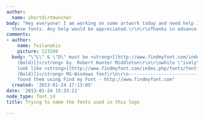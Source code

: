 ```yaml
---
author:
  name: shortdirtmuncher
body: "Hey everyone! I am working on some artwork today and need help identifying
  these fonts. Any help would be appreciated.\r\n\r\nThanks in advance[img:sites/default/files/old-images/fonts_4418.jpg]"
comments:
- author:
    name: fvilanakis
    picture: 123289
  body: "\"L\" & \"D\" must be <strong>[[http://www.findmyfont.com/index.php/fonts/font-preview?fset=Adobe&ffam=Coronet%20-%20Bold&fid=dff2ec390cf28c42ac8208536323be9a&fsize=60&text=LD&fit=1|Coronet
    (Bold)]]</strong> by  Robert Hunter Middleton\r\n\r\nwhile \"ively\", \"esigns\"
    look like <strong>[[http://www.findmyfont.com/index.php/fonts/font-preview?fset=MS-Windows-Fonts&ffam=Georgia%20-%20Bold&fstyle=&fsize=60&fid=08a3a3f82f0c66432e780f79e74924cd&wrap=2&text=ively%20esigns|Georgia
    (Bold)]]</strong> MS-Windows font\r\n\r\n-----------------------------------------------\r\nI
    found them using Find my Font - http://www.findmyfont.com"
  created: '2013-01-24 17:13:05'
date: '2013-01-24 15:33:11'
node_type: font_id
title: Trying to name the fonts used in this logo

---
```

